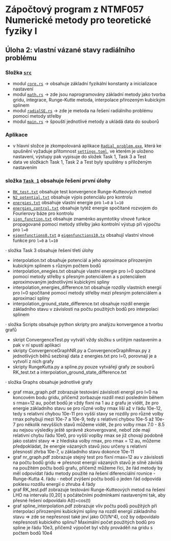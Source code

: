 # Zápočtový program z NTMF057 Numerické metody pro teoretické fyziky I
## Úloha 2: vlastní vázané stavy radiálního problému

### Složka [`src`](src/)
  - modul [`core.rs`](src/core.rs) -> obsahuje základní fyzikální konstanty a inicializace nastavení
  - modul [`math.rs`](src/math.rs) -> zde jsou naprogramovány základní metody jako tvorba gridu, integrace, Runge-Kutte metoda, interpolace přirozeným kubickým splinem
  - modul [`radialSE.rs`](src/radialSE.rs) -> zde je metoda na řešení radiálního problému pomocí metody střelby
  - modul [`main.rs`](src/main.rs) -> špouští jednotlivé metody a ukládá data do souborů

### Aplikace
  - v hlavní složce je zkompolovaná aplikace [`Radial_problem.exe`](Radial_problem.exe), která ke spušnění vyžaduje přítomnost [`settings.toml`](settings.toml), ve kterém je uloženo nastavení, výstupy pak vypisuje do složek Task 1, Task 3 a Test
  - data ve složkách Task 1, Task 2 a Test byly spuštěny s příloženým nastavením

### složka [`Task 1`](Task%1/) obsahuje řešení první úlohy
  - [`RK_test.txt`](RK_test.txt) obsahuje test konvergence Runge-Kutteových metod
  - [`N2_potential.txt`](N2_potential.txt) obsahuje výpis potenciálu pro kontrolu
  - [`energies.txt`](energies.txt) obsahuje vlastní energie pro `l=0` a `l=10`
  - [`energies_control.txt`](energies_control.txt) obsahuje tytéž energie spočítané rozvojem do Fourierovy báze pro kontrolu
  - [`sign_function.txt`](sign_function.txt) obsahuje znaménko asymtotiky vlnové funkce propagované pomocí metody střelby jako kontrolní výstup při výpočtu pro `l=0`
  - [`eigenfunctions0.txt`](eigenfunctions0.txt) a [`eigenfunctions10.tx`](eigenfunctions10.txt) obsahují vlastní vlnové funkce pro `l=0` a `l=10`

· složka Task 3 obsahuje řešení třetí úlohy
  - interpolation.txt obsahuje potenciál a jeho aproximace přirozeným kubickým splinem s různým počtem bodů
  - interpolation_enegies.txt obsahuje vlastní energie pro l=0 spočítané pomocí metody střelby s přesným potenciálem a s potenciálem aproximovaným jednotlivými kubickými spliny
  - interpolation_energies_difference.txt obsahuje rozdíly vlastních energií pro l=0 spočítané pomocí metody střelby mezi přesným potenciálem a aproximací spliny
  - interpolation_ground_state_difference.txt obsahuje rozdíl energie základního stavu v závislosti na počtu použitých bodů pro interpolaci splinem

· složka Scripts obsahuje python skripty pro analýzu konvergence a tvorbu grafů
  - skript ConvergenceTest.py vytváří vždy složku s určitým nastavením a pak v ní spustí aplikaci
  - skripty ConvergenceGraphNR.py a ConvergenceGraphRmax.py z jednotlivých běhů sezbírají data z energies.txt pro l=0, porovnají je a vytvoří z nich grafy
  - skripty RungeKutta.py a spline.py pouze vytvářejí grafy ze souborů RK_test.txt a interpolation_ground_state_difference.txt

· složka Graphs obsahuje jednotlivé grafy
  - graf rmax_graph.pdf zobrazuje testování závislosti energií pro l=0 na koncovém bodu gridu, přičemž zorbazuje rozdíl mezi posledním během s rmax=12 au, počet bodů je vždy fixní na 1 au
    z grafu je vidět, že pro energie základního stavu se pro různé volby rmax liší až v řádu 10e-12, tedy s relativní chybou 10e-11
    pro vyšší stavy se rozdíly pro různé volby rmax pohybují mezi 10e-7 a 10e-9, tedy s relativní chybou 10e-5 až 10e-7
    pro několik nevyšších stavů můžeme vidět, že pro volby rmax 7.0 - 8.5 au nejsou výsledky ještě správně zkonvergované, neboť zde mají relativní chybu řádu 10e0, pro vyšší voplby rmax se již chovají podobně jako ostatní stavy
    => z hlediska volby rmax, pro rmax = 12 au, můžeme předpokládat, že energie vázaných stavů jsou určeny s relativní přesností zhrba 10e-7, u základního stavu dokonce 10e-11
  - graf nr_graph.pdf zobrazuje stejný test pro fixní rmax=12 au v závislosti na počtu bodů gridu
    => přesnost energií vázaných stavů je silně závislá na použitém počtu bodů grafu, přičemž můžeme říci, že řád metody by měl odpovídat řádu metody použité na řešení diferenciální rovnice - Runge-Kutta 4. řádu - neboť zvýšení počtu bodů o jeden řád odpovídá poklesu rozdílu energií o zhruba 4 řády
  - graf  RK_test.pdf zobrazuje testování Runge-Kutteových metod na řešení LHO na intervalu [0,20] s počátečními podmínkami nastavenými tak, aby přesné řešení odpovídalo A(t)=cos(t)
  - graf spline_interpolation.pdf zobrazuje vliv počtu podů použitých při interpolaci přirozenými kubickými spliny na rozdíl energií základního stavu
    => zde se nepřesnost také jeví jako O(1/N^4), což by odpovídalo nepřesnosti kubického splinu? Maximální počet použitých bodů pro spline je řádu 10e3, přičemž výpočet byl vždy prováděň na gridu s počtem bodů 10e4


